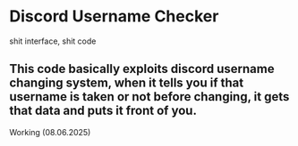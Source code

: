 # Discord Username Checker
shit interface, shit code

## This code basically exploits discord username changing system, when it tells you if that username is taken or not before changing, it gets that data and puts it front of you.

Working (08.06.2025)
